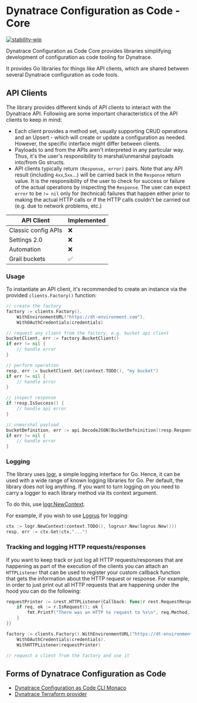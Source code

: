 # Dynatrace Configuration as Code - Core
[![stability-wip](https://img.shields.io/badge/stability-wip-lightgrey.svg)](https://github.com/mkenney/software-guides/blob/master/STABILITY-BADGES.md#work-in-progress)

Dynatrace Configuration as Code Core provides libraries simplifying development of configuration as code tooling for Dynatrace.

It provides Go libraries for things like API clients, which are shared between several Dynatrace configuration as code tools.


## API Clients

The library provides different kinds of API clients to interact with the Dynatrace API.
Following are some important characteristics of the API clients to keep in mind:

* Each client provides a method set, usually supporting CRUD operations and an Upsert - which will create or update a configuration as needed.
However, the specific interface might differ between clients.
* Payloads to and from the APIs aren't interpreted in any particular way.
Thus, it's the user's responsibility to marshal/unmarshal payloads into/from Go structs.
* API clients typically return `(Response, error)` pairs. Note that any API result (including `4xx`,`5xx`...) will be carried back
in the `Response` return value.
It is the responsibility of the user to check for success or failure of the actual operations by inspecting the 
`Response`. The user can expect `error` to be `!= nil` only for (technical) failures that
happen either prior to making the actual HTTP calls or if the HTTP calls couldn't be carried out (e.g. due to network problems, etc.)

| API Client          | Implemented |
|---------------------|-------------|
| Classic config APIs | ❌           |
| Settings 2.0        | ❌           |
| Automation          | ❌           |
| Grail buckets       | ✅           |




### Usage

To instantiate an API client, it's recommended to create an instance via the provided `clients.Factory()` function:

```go
// create the factory
factory := clients.Factory().
	WithEnvironmentURL("https://dt-environment.com").
	WithOAuthCredentials(credentials)

// request any client from the factory, e.g. bucket api client
bucketClient, err := factory.BucketClient()
if err != nil {
	// handle error
}

// perform operation
resp, err := bucketClient.Get(context.TODO(), "my bucket")
if err != nil {
	// handle error
}

// inspect response
if !resp.IsSuccess() {
	// handle api error
}

// unmarshal payload
bucketDefinition, err := api.DecodeJSON[BucketDefninition](resp.Response)
if err != nil {
	// handle error
}
```

### Logging

The library uses [logr](https://github.com/go-logr/logr), a simple logging interface for Go.
Hence, it can be used with a wide range of known logging libraries for Go.
Per default, the library does not log anything. If you want to turn logging on you need to carry
a logger to each library method via its context argument.

To do this, use [logr.NewContext](https://pkg.go.dev/github.com/go-logr/logr#NewContext).

For example, if you wish to use [Logrus](https://github.com/sirupsen/logrus) for logging:

```go
ctx := logr.NewContext(context.TODO(), logrusr.New(logrus.New()))
resp, err := ctx.Get(ctx,"...")
```

### Tracking and logging HTTP requests/responses
If you want to keep track or just log all HTTP requests/responses that are happening as part of the execution of the clients you can attach an `HTTPListener` that can be used
to register your custom callback function that gets the information about the HTTP request or response.
For example, in order to just print out all HTTP requests that are happening under the hood you can do the following:

```go
requestPrinter := &rest.HTTPListener{Callback: func(r rest.RequestResponse) {
	if req, ok := r.IsRequest(); ok {
		fmt.Printf("There was an HTTP %s request to %s\n", req.Method, req.URL.String())
	}
}}

factory := clients.Factory().WithEnvironmentURL("https://dt-environment.com").
	WithOAuthCredentials(credentials).
	WithHTTPListener(requestPrinter)

// request a client from the factory and use it
```

## Forms of Dynatrace Configuration as Code

* [Dynatrace Configuration as Code CLI Monaco](https://github.com/dynatrace/dynatrace-configuration-as-code)
* [Dynatrace Terraform provider](https://github.com/dynatrace-oss/terraform-provider-dynatrace)

